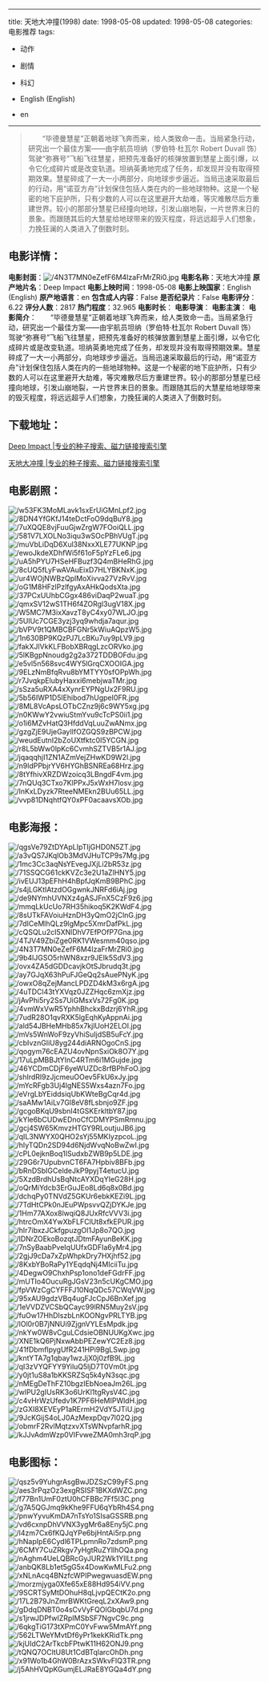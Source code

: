
---
title: 天地大冲撞(1998)
date: 1998-05-08
updated: 1998-05-08
categories: 电影推荐
tags:
- 动作
- 剧情
- 科幻

- English (English)
- en
---


> 　　“毕德曼慧星”正朝着地球飞奔而来，给人类致命一击。当局紧急行动，研究出一个最佳方案——由宇航员坦纳（罗伯特·杜瓦尔 Robert Duvall 饰）驾驶“弥赛号”飞船飞往慧星，把预先准备好的核弹放置到慧星上面引爆，以令它化成碎片或是改变轨道。坦纳英勇地完成了任务，却发现并没有取得预期效果。慧星碎成了一大一小两部分，向地球步步逼近。当局迅速采取最后的行动，用“诺亚方舟”计划保住包括人类在内的一些地球物种。这是一个秘密的地下庇护所，只有少数的人可以在这里避开大劫难，等灾难散尽后方重建世界。较小的那部分慧星已经撞向地球，引发山崩地裂，一片世界末日的景象。而跟随其后的大慧星给地球带来的毁灭程度，将远远超乎人们想象，力挽狂澜的人类进入了倒数时刻。

## **电影详情**：

**电影封面**：<img src="https://image.tmdb.org/t/p/w200/4N3T7MN0eZefF6M4IzaFrMrZRi0.jpg" alt="/4N3T7MN0eZefF6M4IzaFrMrZRi0.jpg" title="/4N3T7MN0eZefF6M4IzaFrMrZRi0.jpg">
**电影名称**：天地大冲撞
**原产地片名**：Deep Impact
**电影上映时间**：1998-05-08
**电影上映国家**：English (English)
**原产地语言**：en
**包含成人内容**：False
**是否纪录片**：False
**电影评分**：6.22
**评分人数**：2817
**热门程度**：32.965
**电影时长**：
**电影导演**：
**电影主演**：
**电影简介**：　　“毕德曼慧星”正朝着地球飞奔而来，给人类致命一击。当局紧急行动，研究出一个最佳方案——由宇航员坦纳（罗伯特·杜瓦尔 Robert Duvall 饰）驾驶“弥赛号”飞船飞往慧星，把预先准备好的核弹放置到慧星上面引爆，以令它化成碎片或是改变轨道。坦纳英勇地完成了任务，却发现并没有取得预期效果。慧星碎成了一大一小两部分，向地球步步逼近。当局迅速采取最后的行动，用“诺亚方舟”计划保住包括人类在内的一些地球物种。这是一个秘密的地下庇护所，只有少数的人可以在这里避开大劫难，等灾难散尽后方重建世界。较小的那部分慧星已经撞向地球，引发山崩地裂，一片世界末日的景象。而跟随其后的大慧星给地球带来的毁灭程度，将远远超乎人们想象，力挽狂澜的人类进入了倒数时刻。

## **下载地址**：
[Deep Impact |专业的种子搜索、磁力链接搜索引擎](https://movie.amd794.com:2083/?search=Deep%20Impact&ordering=&mode=match_phrase&page_size=10&page=1)

[天地大冲撞 |专业的种子搜索、磁力链接搜索引擎](https://movie.amd794.com:2083/?search=%E5%A4%A9%E5%9C%B0%E5%A4%A7%E5%86%B2%E6%92%9E&ordering=&mode=match_phrase&page_size=10&page=1)
 

## **电影剧照**：
<img src="https://image.tmdb.org/t/p/original/w53FK3MoMLavk1sxErUiGMnLpf2.jpg" alt="/w53FK3MoMLavk1sxErUiGMnLpf2.jpg" title="/w53FK3MoMLavk1sxErUiGMnLpf2.jpg"><img src="https://image.tmdb.org/t/p/original/8DN4YfGKfJ14teDctFoO9dqBuY8.jpg" alt="/8DN4YfGKfJ14teDctFoO9dqBuY8.jpg" title="/8DN4YfGKfJ14teDctFoO9dqBuY8.jpg"><img src="https://image.tmdb.org/t/p/original/7uXQQE8vjFuuGjwZrgW7FOoiQLL.jpg" alt="/7uXQQE8vjFuuGjwZrgW7FOoiQLL.jpg" title="/7uXQQE8vjFuuGjwZrgW7FOoiQLL.jpg"><img src="https://image.tmdb.org/t/p/original/581V7LXOLNo3iqu3wSOcPBhVUgT.jpg" alt="/581V7LXOLNo3iqu3wSOcPBhVUgT.jpg" title="/581V7LXOLNo3iqu3wSOcPBhVUgT.jpg"><img src="https://image.tmdb.org/t/p/original/muVbLiDqD6Xul38NxxXLE77UKNP.jpg" alt="/muVbLiDqD6Xul38NxxXLE77UKNP.jpg" title="/muVbLiDqD6Xul38NxxXLE77UKNP.jpg"><img src="https://image.tmdb.org/t/p/original/ewoJkdeXDhfWi5f61oF5pYzFLe6.jpg" alt="/ewoJkdeXDhfWi5f61oF5pYzFLe6.jpg" title="/ewoJkdeXDhfWi5f61oF5pYzFLe6.jpg"><img src="https://image.tmdb.org/t/p/original/uA5hPYU7HSeHFBuzf3Q4mBHeRhG.jpg" alt="/uA5hPYU7HSeHFBuzf3Q4mBHeRhG.jpg" title="/uA5hPYU7HSeHFBuzf3Q4mBHeRhG.jpg"><img src="https://image.tmdb.org/t/p/original/8cUQ5fLyFwAVAuEixD7HLYBKNxK.jpg" alt="/8cUQ5fLyFwAVAuEixD7HLYBKNxK.jpg" title="/8cUQ5fLyFwAVAuEixD7HLYBKNxK.jpg"><img src="https://image.tmdb.org/t/p/original/ur4WOjNWBzQplMoXivva27VzRvV.jpg" alt="/ur4WOjNWBzQplMoXivva27VzRvV.jpg" title="/ur4WOjNWBzQplMoXivva27VzRvV.jpg"><img src="https://image.tmdb.org/t/p/original/oG1M8HFzlPzlfgyAxAHkQodsXta.jpg" alt="/oG1M8HFzlPzlfgyAxAHkQodsXta.jpg" title="/oG1M8HFzlPzlfgyAxAHkQodsXta.jpg"><img src="https://image.tmdb.org/t/p/original/37PCxUUhbCGgx486viDaqP2wuaT.jpg" alt="/37PCxUUhbCGgx486viDaqP2wuaT.jpg" title="/37PCxUUhbCGgx486viDaqP2wuaT.jpg"><img src="https://image.tmdb.org/t/p/original/qmxSV12wS1TH6f4ZORgl3ugV18X.jpg" alt="/qmxSV12wS1TH6f4ZORgl3ugV18X.jpg" title="/qmxSV12wS1TH6f4ZORgl3ugV18X.jpg"><img src="https://image.tmdb.org/t/p/original/W5MC7M3ixXavzT8yC4xy07WLJO.jpg" alt="/W5MC7M3ixXavzT8yC4xy07WLJO.jpg" title="/W5MC7M3ixXavzT8yC4xy07WLJO.jpg"><img src="https://image.tmdb.org/t/p/original/5UlUc7CGE3yzj3yq9whdja7aqur.jpg" alt="/5UlUc7CGE3yzj3yq9whdja7aqur.jpg" title="/5UlUc7CGE3yzj3yq9whdja7aqur.jpg"><img src="https://image.tmdb.org/t/p/original/bVPV9t1QMBCBFGNr5kWiuAQpzW5.jpg" alt="/bVPV9t1QMBCBFGNr5kWiuAQpzW5.jpg" title="/bVPV9t1QMBCBFGNr5kWiuAQpzW5.jpg"><img src="https://image.tmdb.org/t/p/original/1n630BP9KQzPJ7LcBKu7uy9pLV9.jpg" alt="/1n630BP9KQzPJ7LcBKu7uy9pLV9.jpg" title="/1n630BP9KQzPJ7LcBKu7uy9pLV9.jpg"><img src="https://image.tmdb.org/t/p/original/fakXJlVkKLFBobXBRqgLzcORVko.jpg" alt="/fakXJlVkKLFBobXBRqgLzcORVko.jpg" title="/fakXJlVkKLFBobXBRqgLzcORVko.jpg"><img src="https://image.tmdb.org/t/p/original/5lKBgpNnoudg2g2a372TDDBOFdu.jpg" alt="/5lKBgpNnoudg2g2a372TDDBOFdu.jpg" title="/5lKBgpNnoudg2g2a372TDDBOFdu.jpg"><img src="https://image.tmdb.org/t/p/original/e5vl5n568svc4WY5lGrqCXOOIGA.jpg" alt="/e5vl5n568svc4WY5lGrqCXOOIGA.jpg" title="/e5vl5n568svc4WY5lGrqCXOOIGA.jpg"><img src="https://image.tmdb.org/t/p/original/9ELzNmBfqRvu8bYMTYY0sfOPpWh.jpg" alt="/9ELzNmBfqRvu8bYMTYY0sfOPpWh.jpg" title="/9ELzNmBfqRvu8bYMTYY0sfOPpWh.jpg"><img src="https://image.tmdb.org/t/p/original/r7JvqkpElubyHaxxi6mebjwaTMr.jpg" alt="/r7JvqkpElubyHaxxi6mebjwaTMr.jpg" title="/r7JvqkpElubyHaxxi6mebjwaTMr.jpg"><img src="https://image.tmdb.org/t/p/original/sSza5uRXA4xXynrEYPNgUx2F9RU.jpg" alt="/sSza5uRXA4xXynrEYPNgUx2F9RU.jpg" title="/sSza5uRXA4xXynrEYPNgUx2F9RU.jpg"><img src="https://image.tmdb.org/t/p/original/5b56IWP1D5lEhibod7hUgpeI0FR.jpg" alt="/5b56IWP1D5lEhibod7hUgpeI0FR.jpg" title="/5b56IWP1D5lEhibod7hUgpeI0FR.jpg"><img src="https://image.tmdb.org/t/p/original/8ML8VcApsLOTbCZnz9j6c9WY5xg.jpg" alt="/8ML8VcApsLOTbCZnz9j6c9WY5xg.jpg" title="/8ML8VcApsLOTbCZnz9j6c9WY5xg.jpg"><img src="https://image.tmdb.org/t/p/original/n0KWwY2vwiuStmYvu9cTcPS0ii1.jpg" alt="/n0KWwY2vwiuStmYvu9cTcPS0ii1.jpg" title="/n0KWwY2vwiuStmYvu9cTcPS0ii1.jpg"><img src="https://image.tmdb.org/t/p/original/o1i6MZvHatQ3HfddVqLuuZwANmx.jpg" alt="/o1i6MZvHatQ3HfddVqLuuZwANmx.jpg" title="/o1i6MZvHatQ3HfddVqLuuZwANmx.jpg"><img src="https://image.tmdb.org/t/p/original/gzgZjE9UjeGayIlfOZGQS9zBPCW.jpg" alt="/gzgZjE9UjeGayIlfOZGQS9zBPCW.jpg" title="/gzgZjE9UjeGayIlfOZGQS9zBPCW.jpg"><img src="https://image.tmdb.org/t/p/original/weudEutnI2bZoUXtfktc0I5YCGN.jpg" alt="/weudEutnI2bZoUXtfktc0I5YCGN.jpg" title="/weudEutnI2bZoUXtfktc0I5YCGN.jpg"><img src="https://image.tmdb.org/t/p/original/r8L5bWw0lpKc6CvmhSZTVB5r1AJ.jpg" alt="/r8L5bWw0lpKc6CvmhSZTVB5r1AJ.jpg" title="/r8L5bWw0lpKc6CvmhSZTVB5r1AJ.jpg"><img src="https://image.tmdb.org/t/p/original/jqaqqhjI1ZN1AZmVejZHwKD9W2l.jpg" alt="/jqaqqhjI1ZN1AZmVejZHwKD9W2l.jpg" title="/jqaqqhjI1ZN1AZmVejZHwKD9W2l.jpg"><img src="https://image.tmdb.org/t/p/original/n9ldPPbjrYV6HYGhBSNREa68Hrz.jpg" alt="/n9ldPPbjrYV6HYGhBSNREa68Hrz.jpg" title="/n9ldPPbjrYV6HYGhBSNREa68Hrz.jpg"><img src="https://image.tmdb.org/t/p/original/8tYfhivXRZDWzoicq3LBngdF4vm.jpg" alt="/8tYfhivXRZDWzoicq3LBngdF4vm.jpg" title="/8tYfhivXRZDWzoicq3LBngdF4vm.jpg"><img src="https://image.tmdb.org/t/p/original/7nQUq3CTxo7KlPPxJ5xWxH7losv.jpg" alt="/7nQUq3CTxo7KlPPxJ5xWxH7losv.jpg" title="/7nQUq3CTxo7KlPPxJ5xWxH7losv.jpg"><img src="https://image.tmdb.org/t/p/original/lnKxLDyzk7RteeNMEkn2BUu65LL.jpg" alt="/lnKxLDyzk7RteeNMEkn2BUu65LL.jpg" title="/lnKxLDyzk7RteeNMEkn2BUu65LL.jpg"><img src="https://image.tmdb.org/t/p/original/vvp81DNqhtfQY0xPF0acaavsXOb.jpg" alt="/vvp81DNqhtfQY0xPF0acaavsXOb.jpg" title="/vvp81DNqhtfQY0xPF0acaavsXOb.jpg">

## **电影海报**：
<img src="https://image.tmdb.org/t/p/original/qgsVe79ZtDYApLIpTIjGHD0N5ZT.jpg" alt="/qgsVe79ZtDYApLIpTIjGHD0N5ZT.jpg" title="/qgsVe79ZtDYApLIpTIjGHD0N5ZT.jpg"><img src="https://image.tmdb.org/t/p/original/a3vQS7JKqlOb3MdVJHuTCP9s7Mg.jpg" alt="/a3vQS7JKqlOb3MdVJHuTCP9s7Mg.jpg" title="/a3vQS7JKqlOb3MdVJHuTCP9s7Mg.jpg"><img src="https://image.tmdb.org/t/p/original/1mc3Cc3aqNsYEvegJXjLi2bR53z.jpg" alt="/1mc3Cc3aqNsYEvegJXjLi2bR53z.jpg" title="/1mc3Cc3aqNsYEvegJXjLi2bR53z.jpg"><img src="https://image.tmdb.org/t/p/original/71SSQCG61ckKVZc3e2U1aZlHNY5.jpg" alt="/71SSQCG61ckKVZc3e2U1aZlHNY5.jpg" title="/71SSQCG61ckKVZc3e2U1aZlHNY5.jpg"><img src="https://image.tmdb.org/t/p/original/ivEUJ13pEFhH4hBpfJqKmB9BPhC.jpg" alt="/ivEUJ13pEFhH4hBpfJqKmB9BPhC.jpg" title="/ivEUJ13pEFhH4hBpfJqKmB9BPhC.jpg"><img src="https://image.tmdb.org/t/p/original/s4jLGKtIAtzdOGgwnkJNRFd6iAj.jpg" alt="/s4jLGKtIAtzdOGgwnkJNRFd6iAj.jpg" title="/s4jLGKtIAtzdOGgwnkJNRFd6iAj.jpg"><img src="https://image.tmdb.org/t/p/original/de9NYmhUVNXz4gASJFnX5CzF9z6.jpg" alt="/de9NYmhUVNXz4gASJFnX5CzF9z6.jpg" title="/de9NYmhUVNXz4gASJFnX5CzF9z6.jpg"><img src="https://image.tmdb.org/t/p/original/mmqLkUcUo7RH35hikoq5K2KWdF4.jpg" alt="/mmqLkUcUo7RH35hikoq5K2KWdF4.jpg" title="/mmqLkUcUo7RH35hikoq5K2KWdF4.jpg"><img src="https://image.tmdb.org/t/p/original/8sUTkFAVoiuHznDH3yQmO2jClnG.jpg" alt="/8sUTkFAVoiuHznDH3yQmO2jClnG.jpg" title="/8sUTkFAVoiuHznDH3yQmO2jClnG.jpg"><img src="https://image.tmdb.org/t/p/original/7dICeMlhQLz9lgMpc5XmrDafPkL.jpg" alt="/7dICeMlhQLz9lgMpc5XmrDafPkL.jpg" title="/7dICeMlhQLz9lgMpc5XmrDafPkL.jpg"><img src="https://image.tmdb.org/t/p/original/cQSQLu2cI5XNlDhV7EfPOfP7Gna.jpg" alt="/cQSQLu2cI5XNlDhV7EfPOfP7Gna.jpg" title="/cQSQLu2cI5XNlDhV7EfPOfP7Gna.jpg"><img src="https://image.tmdb.org/t/p/original/4TJV49ZbiZge0RK1VWesmm40qso.jpg" alt="/4TJV49ZbiZge0RK1VWesmm40qso.jpg" title="/4TJV49ZbiZge0RK1VWesmm40qso.jpg"><img src="https://image.tmdb.org/t/p/original/4N3T7MN0eZefF6M4IzaFrMrZRi0.jpg" alt="/4N3T7MN0eZefF6M4IzaFrMrZRi0.jpg" title="/4N3T7MN0eZefF6M4IzaFrMrZRi0.jpg"><img src="https://image.tmdb.org/t/p/original/9b4lJGSO5rhWN8xzr9JEIk5SdV3.jpg" alt="/9b4lJGSO5rhWN8xzr9JEIk5SdV3.jpg" title="/9b4lJGSO5rhWN8xzr9JEIk5SdV3.jpg"><img src="https://image.tmdb.org/t/p/original/ovx4ZA5dGDDcavjkOtSJbrudq3t.jpg" alt="/ovx4ZA5dGDDcavjkOtSJbrudq3t.jpg" title="/ovx4ZA5dGDDcavjkOtSJbrudq3t.jpg"><img src="https://image.tmdb.org/t/p/original/ay7GJqX63hPuFJGeQq2sAuePNyK.jpg" alt="/ay7GJqX63hPuFJGeQq2sAuePNyK.jpg" title="/ay7GJqX63hPuFJGeQq2sAuePNyK.jpg"><img src="https://image.tmdb.org/t/p/original/owxO8qZejMancLPDZD4kM3x6rgA.jpg" alt="/owxO8qZejMancLPDZD4kM3x6rgA.jpg" title="/owxO8qZejMancLPDZD4kM3x6rgA.jpg"><img src="https://image.tmdb.org/t/p/original/4uTDCl43tYXVqz0JZZHqc6zmXjz.jpg" alt="/4uTDCl43tYXVqz0JZZHqc6zmXjz.jpg" title="/4uTDCl43tYXVqz0JZZHqc6zmXjz.jpg"><img src="https://image.tmdb.org/t/p/original/jAvPhi5ry2Ss7UiGMsxVs72Fg0K.jpg" alt="/jAvPhi5ry2Ss7UiGMsxVs72Fg0K.jpg" title="/jAvPhi5ry2Ss7UiGMsxVs72Fg0K.jpg"><img src="https://image.tmdb.org/t/p/original/4vmWxVwR5YphhBhckxBdzrj6YhR.jpg" alt="/4vmWxVwR5YphhBhckxBdzrj6YhR.jpg" title="/4vmWxVwR5YphhBhckxBdzrj6YhR.jpg"><img src="https://image.tmdb.org/t/p/original/7udR28O1qvRXK5lgEqhKyAppnAi.jpg" alt="/7udR28O1qvRXK5lgEqhKyAppnAi.jpg" title="/7udR28O1qvRXK5lgEqhKyAppnAi.jpg"><img src="https://image.tmdb.org/t/p/original/ald54JBHeMHb85x7kjlUoH2ELOI.jpg" alt="/ald54JBHeMHb85x7kjlUoH2ELOI.jpg" title="/ald54JBHeMHb85x7kjlUoH2ELOI.jpg"><img src="https://image.tmdb.org/t/p/original/mVs5WnWoF9zyVhiSuIjdSB5uFcY.jpg" alt="/mVs5WnWoF9zyVhiSuIjdSB5uFcY.jpg" title="/mVs5WnWoF9zyVhiSuIjdSB5uFcY.jpg"><img src="https://image.tmdb.org/t/p/original/cbIvznGliU8yg244diARNOgoCnS.jpg" alt="/cbIvznGliU8yg244diARNOgoCnS.jpg" title="/cbIvznGliU8yg244diARNOgoCnS.jpg"><img src="https://image.tmdb.org/t/p/original/qogym76cEAZU4ovNpnSxiOk8O7Y.jpg" alt="/qogym76cEAZU4ovNpnSxiOk8O7Y.jpg" title="/qogym76cEAZU4ovNpnSxiOk8O7Y.jpg"><img src="https://image.tmdb.org/t/p/original/17uLpMBBJtYInC4RTm6i1MGujde.jpg" alt="/17uLpMBBJtYInC4RTm6i1MGujde.jpg" title="/17uLpMBBJtYInC4RTm6i1MGujde.jpg"><img src="https://image.tmdb.org/t/p/original/46YCDmCDjF6yeWUZDc8rfBPhFoO.jpg" alt="/46YCDmCDjF6yeWUZDc8rfBPhFoO.jpg" title="/46YCDmCDjF6yeWUZDc8rfBPhFoO.jpg"><img src="https://image.tmdb.org/t/p/original/shIrdRl9zJjcmeuOOev5FkU6xJy.jpg" alt="/shIrdRl9zJjcmeuOOev5FkU6xJy.jpg" title="/shIrdRl9zJjcmeuOOev5FkU6xJy.jpg"><img src="https://image.tmdb.org/t/p/original/mYcRFgb3Uj4lgNES5Wxs4azn7Fo.jpg" alt="/mYcRFgb3Uj4lgNES5Wxs4azn7Fo.jpg" title="/mYcRFgb3Uj4lgNES5Wxs4azn7Fo.jpg"><img src="https://image.tmdb.org/t/p/original/eVrgLbYEiddsiqUbKWteBgCqr4d.jpg" alt="/eVrgLbYEiddsiqUbKWteBgCqr4d.jpg" title="/eVrgLbYEiddsiqUbKWteBgCqr4d.jpg"><img src="https://image.tmdb.org/t/p/original/saAMw1AiLv7Gl8eV8fLsbnjo9ZF.jpg" alt="/saAMw1AiLv7Gl8eV8fLsbnjo9ZF.jpg" title="/saAMw1AiLv7Gl8eV8fLsbnjo9ZF.jpg"><img src="https://image.tmdb.org/t/p/original/gcgoBKqU9sbnI4tGSKErkltbY87.jpg" alt="/gcgoBKqU9sbnI4tGSKErkltbY87.jpg" title="/gcgoBKqU9sbnI4tGSKErkltbY87.jpg"><img src="https://image.tmdb.org/t/p/original/kYle6bCUDwEDnoCfCDMYPSmRmnu.jpg" alt="/kYle6bCUDwEDnoCfCDMYPSmRmnu.jpg" title="/kYle6bCUDwEDnoCfCDMYPSmRmnu.jpg"><img src="https://image.tmdb.org/t/p/original/gcj4SW65KmvzHTGY9RLoutjuJB6.jpg" alt="/gcj4SW65KmvzHTGY9RLoutjuJB6.jpg" title="/gcj4SW65KmvzHTGY9RLoutjuJB6.jpg"><img src="https://image.tmdb.org/t/p/original/qIL3NWYX0QHO2sYj55MKIyzpcoL.jpg" alt="/qIL3NWYX0QHO2sYj55MKIyzpcoL.jpg" title="/qIL3NWYX0QHO2sYj55MKIyzpcoL.jpg"><img src="https://image.tmdb.org/t/p/original/hIyTQDn2SD94d6NjdWvqNoBwZwI.jpg" alt="/hIyTQDn2SD94d6NjdWvqNoBwZwI.jpg" title="/hIyTQDn2SD94d6NjdWvqNoBwZwI.jpg"><img src="https://image.tmdb.org/t/p/original/cPL0ejknBoq1ISudxbZWB9p5LDE.jpg" alt="/cPL0ejknBoq1ISudxbZWB9p5LDE.jpg" title="/cPL0ejknBoq1ISudxbZWB9p5LDE.jpg"><img src="https://image.tmdb.org/t/p/original/29G6r7UpubvnCT6FA7Hpbiv8BFb.jpg" alt="/29G6r7UpubvnCT6FA7Hpbiv8BFb.jpg" title="/29G6r7UpubvnCT6FA7Hpbiv8BFb.jpg"><img src="https://image.tmdb.org/t/p/original/bRnDSbIGCeldeJkP9pyjT4etucU.jpg" alt="/bRnDSbIGCeldeJkP9pyjT4etucU.jpg" title="/bRnDSbIGCeldeJkP9pyjT4etucU.jpg"><img src="https://image.tmdb.org/t/p/original/5XzdBrdhUsBqNtcAYXDqYIeG28H.jpg" alt="/5XzdBrdhUsBqNtcAYXDqYIeG28H.jpg" title="/5XzdBrdhUsBqNtcAYXDqYIeG28H.jpg"><img src="https://image.tmdb.org/t/p/original/oQrMiYdcb3ErGuJEo8Ld6q8x0Bd.jpg" alt="/oQrMiYdcb3ErGuJEo8Ld6q8x0Bd.jpg" title="/oQrMiYdcb3ErGuJEo8Ld6q8x0Bd.jpg"><img src="https://image.tmdb.org/t/p/original/dchqPy0TNVdZ5GKUr6ebkKEZi9L.jpg" alt="/dchqPy0TNVdZ5GKUr6ebkKEZi9L.jpg" title="/dchqPy0TNVdZ5GKUr6ebkKEZi9L.jpg"><img src="https://image.tmdb.org/t/p/original/7TdHtCPk0nJEuPWpsvvQZjDYKJe.jpg" alt="/7TdHtCPk0nJEuPWpsvvQZjDYKJe.jpg" title="/7TdHtCPk0nJEuPWpsvvQZjDYKJe.jpg"><img src="https://image.tmdb.org/t/p/original/1Hm77AXox8lwqiQ8JUxRfcVVV3i.jpg" alt="/1Hm77AXox8lwqiQ8JUxRfcVVV3i.jpg" title="/1Hm77AXox8lwqiQ8JUxRfcVVV3i.jpg"><img src="https://image.tmdb.org/t/p/original/htrcOmX4YwXbFLFClUt8xfkEPUR.jpg" alt="/htrcOmX4YwXbFLFClUt8xfkEPUR.jpg" title="/htrcOmX4YwXbFLFClUt8xfkEPUR.jpg"><img src="https://image.tmdb.org/t/p/original/hIr7ibxzJCkfgpuzgOI1Jp8o7QO.jpg" alt="/hIr7ibxzJCkfgpuzgOI1Jp8o7QO.jpg" title="/hIr7ibxzJCkfgpuzgOI1Jp8o7QO.jpg"><img src="https://image.tmdb.org/t/p/original/lDNrZOEkoBozqtJDtmFAyunBeKK.jpg" alt="/lDNrZOEkoBozqtJDtmFAyunBeKK.jpg" title="/lDNrZOEkoBozqtJDtmFAyunBeKK.jpg"><img src="https://image.tmdb.org/t/p/original/7nSyBaabPveIqUUfxGDFIa6yMr4.jpg" alt="/7nSyBaabPveIqUUfxGDFIa6yMr4.jpg" title="/7nSyBaabPveIqUUfxGDFIa6yMr4.jpg"><img src="https://image.tmdb.org/t/p/original/2gjJ9cDa7xZpWhpkDry7HXjhf52.jpg" alt="/2gjJ9cDa7xZpWhpkDry7HXjhf52.jpg" title="/2gjJ9cDa7xZpWhpkDry7HXjhf52.jpg"><img src="https://image.tmdb.org/t/p/original/8KxbYBoRaPy1YEqdqNj4MlciiTu.jpg" alt="/8KxbYBoRaPy1YEqdqNj4MlciiTu.jpg" title="/8KxbYBoRaPy1YEqdqNj4MlciiTu.jpg"><img src="https://image.tmdb.org/t/p/original/4DegwO9ChxhPsp1ono1deFGdrFF.jpg" alt="/4DegwO9ChxhPsp1ono1deFGdrFF.jpg" title="/4DegwO9ChxhPsp1ono1deFGdrFF.jpg"><img src="https://image.tmdb.org/t/p/original/mUTIo4OucuRgJGsV23n5cUKgCMO.jpg" alt="/mUTIo4OucuRgJGsV23n5cUKgCMO.jpg" title="/mUTIo4OucuRgJGsV23n5cUKgCMO.jpg"><img src="https://image.tmdb.org/t/p/original/fpVWzCgCYFFFJ10NqQDc57CWqVW.jpg" alt="/fpVWzCgCYFFFJ10NqQDc57CWqVW.jpg" title="/fpVWzCgCYFFFJ10NqQDc57CWqVW.jpg"><img src="https://image.tmdb.org/t/p/original/95xAU9gdzVBq4ugFJcCpJ6BnXef.jpg" alt="/95xAU9gdzVBq4ugFJcCpJ6BnXef.jpg" title="/95xAU9gdzVBq4ugFJcCpJ6BnXef.jpg"><img src="https://image.tmdb.org/t/p/original/1eVVDZVCSbQCayc99lRN5Muy2sV.jpg" alt="/1eVVDZVCSbQCayc99lRN5Muy2sV.jpg" title="/1eVVDZVCSbQCayc99lRN5Muy2sV.jpg"><img src="https://image.tmdb.org/t/p/original/fuOw17HhDIszbLnKOONgvPRLTYB.jpg" alt="/fuOw17HhDIszbLnKOONgvPRLTYB.jpg" title="/fuOw17HhDIszbLnKOONgvPRLTYB.jpg"><img src="https://image.tmdb.org/t/p/original/lOl0r0B7jNNUi9ZjgnVYLEsMpdk.jpg" alt="/lOl0r0B7jNNUi9ZjgnVYLEsMpdk.jpg" title="/lOl0r0B7jNNUi9ZjgnVYLEsMpdk.jpg"><img src="https://image.tmdb.org/t/p/original/nkYw0W8vCguLCdsieOBNUUKgXwc.jpg" alt="/nkYw0W8vCguLCdsieOBNUUKgXwc.jpg" title="/nkYw0W8vCguLCdsieOBNUUKgXwc.jpg"><img src="https://image.tmdb.org/t/p/original/XNE1kQ6PjNxwAbbPEZewYC2Ez8.jpg" alt="/XNE1kQ6PjNxwAbbPEZewYC2Ez8.jpg" title="/XNE1kQ6PjNxwAbbPEZewYC2Ez8.jpg"><img src="https://image.tmdb.org/t/p/original/41fDbmflpygUfR241HPi9BgLSwp.jpg" alt="/41fDbmflpygUfR241HPi9BgLSwp.jpg" title="/41fDbmflpygUfR241HPi9BgLSwp.jpg"><img src="https://image.tmdb.org/t/p/original/kntYTA7g1qbay1wzJjX0j0zfB9L.jpg" alt="/kntYTA7g1qbay1wzJjX0j0zfB9L.jpg" title="/kntYTA7g1qbay1wzJjX0j0zfB9L.jpg"><img src="https://image.tmdb.org/t/p/original/qI3zVYQFYY9YiluQ5ljD7T0Vm0t.jpg" alt="/qI3zVYQFYY9YiluQ5ljD7T0Vm0t.jpg" title="/qI3zVYQFYY9YiluQ5ljD7T0Vm0t.jpg"><img src="https://image.tmdb.org/t/p/original/y0jt1uS8a1bKKSRZSq5k4yN3sqc.jpg" alt="/y0jt1uS8a1bKKSRZSq5k4yN3sqc.jpg" title="/y0jt1uS8a1bKKSRZSq5k4yN3sqc.jpg"><img src="https://image.tmdb.org/t/p/original/nMEgDeThFZ10bgzIEbNoeaJm26L.jpg" alt="/nMEgDeThFZ10bgzIEbNoeaJm26L.jpg" title="/nMEgDeThFZ10bgzIEbNoeaJm26L.jpg"><img src="https://image.tmdb.org/t/p/original/wlPU2gIUsRK3o6UrKl1tgRysV4C.jpg" alt="/wlPU2gIUsRK3o6UrKl1tgRysV4C.jpg" title="/wlPU2gIUsRK3o6UrKl1tgRysV4C.jpg"><img src="https://image.tmdb.org/t/p/original/c4vHrWzUfedv1K7PF6HeMIPWldH.jpg" alt="/c4vHrWzUfedv1K7PF6HeMIPWldH.jpg" title="/c4vHrWzUfedv1K7PF6HeMIPWldH.jpg"><img src="https://image.tmdb.org/t/p/original/zGXI8XEVEyP1aRErmH2VdY5JTiU.jpg" alt="/zGXI8XEVEyP1aRErmH2VdY5JTiU.jpg" title="/zGXI8XEVEyP1aRErmH2VdY5JTiU.jpg"><img src="https://image.tmdb.org/t/p/original/9JcKGijS4oLJ0AzMexpDqv7l02Q.jpg" alt="/9JcKGijS4oLJ0AzMexpDqv7l02Q.jpg" title="/9JcKGijS4oLJ0AzMexpDqv7l02Q.jpg"><img src="https://image.tmdb.org/t/p/original/obmrF2RvlMqtzxvXTsWNvpfarhR.jpg" alt="/obmrF2RvlMqtzxvXTsWNvpfarhR.jpg" title="/obmrF2RvlMqtzxvXTsWNvpfarhR.jpg"><img src="https://image.tmdb.org/t/p/original/kJJvAdmWzp0VIFvweZMA0mh3rqP.jpg" alt="/kJJvAdmWzp0VIFvweZMA0mh3rqP.jpg" title="/kJJvAdmWzp0VIFvweZMA0mh3rqP.jpg">

## **电影图标**：
<img src="https://image.tmdb.org/t/p/original/qsz5v9YuhgrAsgBwJDZSzC99yFS.png" alt="/qsz5v9YuhgrAsgBwJDZSzC99yFS.png" title="/qsz5v9YuhgrAsgBwJDZSzC99yFS.png"><img src="https://image.tmdb.org/t/p/original/aes3rPqzOz3exgRSISF1BKXdWZC.png" alt="/aes3rPqzOz3exgRSISF1BKXdWZC.png" title="/aes3rPqzOz3exgRSISF1BKXdWZC.png"><img src="https://image.tmdb.org/t/p/original/f77Bn1UmF0ztU0hCFBBc7Ff5I3C.png" alt="/f77Bn1UmF0ztU0hCFBBc7Ff5I3C.png" title="/f77Bn1UmF0ztU0hCFBBc7Ff5I3C.png"><img src="https://image.tmdb.org/t/p/original/g7A5QGJmq9kKhe9FFU6qYbRh4S4.png" alt="/g7A5QGJmq9kKhe9FFU6qYbRh4S4.png" title="/g7A5QGJmq9kKhe9FFU6qYbRh4S4.png"><img src="https://image.tmdb.org/t/p/original/pnwYyvuKmDA7nTsYo1SIsaGSSRB.png" alt="/pnwYyvuKmDA7nTsYo1SIsaGSSRB.png" title="/pnwYyvuKmDA7nTsYo1SIsaGSSRB.png"><img src="https://image.tmdb.org/t/p/original/vd6cxnpDhVVNX3ygMr6a8Eny5jC.png" alt="/vd6cxnpDhVVNX3ygMr6a8Eny5jC.png" title="/vd6cxnpDhVVNX3ygMr6a8Eny5jC.png"><img src="https://image.tmdb.org/t/p/original/l4zm7Cx6fKQJqYPe6bjHntAi5rp.png" alt="/l4zm7Cx6fKQJqYPe6bjHntAi5rp.png" title="/l4zm7Cx6fKQJqYPe6bjHntAi5rp.png"><img src="https://image.tmdb.org/t/p/original/hNapIpE6Cydl6TPLpmnRo7zdsmP.png" alt="/hNapIpE6Cydl6TPLpmnRo7zdsmP.png" title="/hNapIpE6Cydl6TPLpmnRo7zdsmP.png"><img src="https://image.tmdb.org/t/p/original/6CMY7CuZRkgv7yHgtRuZYllhOQa.png" alt="/6CMY7CuZRkgv7yHgtRuZYllhOQa.png" title="/6CMY7CuZRkgv7yHgtRuZYllhOQa.png"><img src="https://image.tmdb.org/t/p/original/nAghm4UeLQBRcGyJUR2Wk1YllLt.png" alt="/nAghm4UeLQBRcGyJUR2Wk1YllLt.png" title="/nAghm4UeLQBRcGyJUR2Wk1YllLt.png"><img src="https://image.tmdb.org/t/p/original/anbQK8Lb1et5gG5x4DowKwMLFu2.png" alt="/anbQK8Lb1et5gG5x4DowKwMLFu2.png" title="/anbQK8Lb1et5gG5x4DowKwMLFu2.png"><img src="https://image.tmdb.org/t/p/original/xNLnAcq4BNzfcWPIPwegwuasdEW.png" alt="/xNLnAcq4BNzfcWPIPwegwuasdEW.png" title="/xNLnAcq4BNzfcWPIPwegwuasdEW.png"><img src="https://image.tmdb.org/t/p/original/morzmjyga0Xfe65xE88Hd954iVV.png" alt="/morzmjyga0Xfe65xE88Hd954iVV.png" title="/morzmjyga0Xfe65xE88Hd954iVV.png"><img src="https://image.tmdb.org/t/p/original/9SCRTSyMtDOhuH8qLjvpQECtK2o.png" alt="/9SCRTSyMtDOhuH8qLjvpQECtK2o.png" title="/9SCRTSyMtDOhuH8qLjvpQECtK2o.png"><img src="https://image.tmdb.org/t/p/original/17L2B79JnZmrBWKtGreqL2xXAw9.png" alt="/17L2B79JnZmrBWKtGreqL2xXAw9.png" title="/17L2B79JnZmrBWKtGreqL2xXAw9.png"><img src="https://image.tmdb.org/t/p/original/gDdqDNBT0o4sCvVyFQOlGbqbU7d.png" alt="/gDdqDNBT0o4sCvVyFQOlGbqbU7d.png" title="/gDdqDNBT0o4sCvVyFQOlGbqbU7d.png"><img src="https://image.tmdb.org/t/p/original/s1jrwJDPfwIZRpIMSbSF7NgvC9c.png" alt="/s1jrwJDPfwIZRpIMSbSF7NgvC9c.png" title="/s1jrwJDPfwIZRpIMSbSF7NgvC9c.png"><img src="https://image.tmdb.org/t/p/original/6qkgTiG173tXPmC0YvFww5MmAYf.png" alt="/6qkgTiG173tXPmC0YvFww5MmAYf.png" title="/6qkgTiG173tXPmC0YvFww5MmAYf.png"><img src="https://image.tmdb.org/t/p/original/562LTWeYMvtDf6yPr1kekKRidTk.png" alt="/562LTWeYMvtDf6yPr1kekKRidTk.png" title="/562LTWeYMvtDf6yPr1kekKRidTk.png"><img src="https://image.tmdb.org/t/p/original/kjUIdC2ArTkcbFPtwK11H62ONJ9.png" alt="/kjUIdC2ArTkcbFPtwK11H62ONJ9.png" title="/kjUIdC2ArTkcbFPtwK11H62ONJ9.png"><img src="https://image.tmdb.org/t/p/original/tQNQ7OCltU8Ut1CdBTqlarcOhDh.png" alt="/tQNQ7OCltU8Ut1CdBTqlarcOhDh.png" title="/tQNQ7OCltU8Ut1CdBTqlarcOhDh.png"><img src="https://image.tmdb.org/t/p/original/x91Wo1b4GhW0BrAzxSWkvFlQ3TR.png" alt="/x91Wo1b4GhW0BrAzxSWkvFlQ3TR.png" title="/x91Wo1b4GhW0BrAzxSWkvFlQ3TR.png"><img src="https://image.tmdb.org/t/p/original/j5AhHVQpKGumjELJRaE8YGQa4dY.png" alt="/j5AhHVQpKGumjELJRaE8YGQa4dY.png" title="/j5AhHVQpKGumjELJRaE8YGQa4dY.png">
